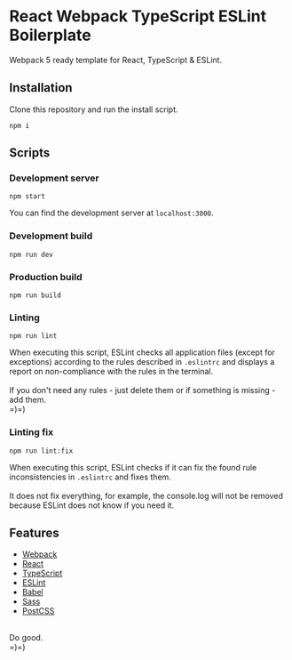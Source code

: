 # React Webpack TypeScript ESLint Boilerplate

Webpack 5 ready template for React, TypeScript & ESLint.

## Installation
Clone this repository and run the install script.

    npm i

## Scripts
### Development server
    npm start

You can find the development server at `localhost:3000`.

### Development build
    npm run dev

### Production build
    npm run build

### Linting
    npm run lint

When executing this script, ESLint checks all application files (except for exceptions) according to the rules described in `.eslintrc` and displays a report on non-compliance with the rules in the terminal.</br>
</br>
If you don't need any rules - just delete them or if something is missing - add them.</br>
=)=)

### Linting fix
    npm run lint:fix

When executing this script, ESLint checks if it can fix the found rule inconsistencies in `.eslintrc` and fixes them.</br>
</br>
It does not fix everything, for example, the console.log will not be removed because ESLint does not know if you need it.

## Features

- [Webpack](https://webpack.js.org/)
- [React](https://reactjs.org/)
- [TypeScript](https://www.typescriptlang.org/)
- [ESLint](https://eslint.org/)
- [Babel](https://babeljs.io/)
- [Sass](https://sass-lang.com/)
- [PostCSS](https://postcss.org/)

</br>
Do good.</br>
=)=)